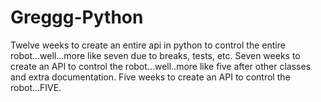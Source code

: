# Greggg-Python
<p>Twelve weeks to create an entire api in python to control 
the entire robot...well...more like seven due to breaks, tests, etc. 
Seven weeks to create an API to control the robot...well..more like
five after other classes and extra documentation. Five weeks to create
an API to control the robot...FIVE. 